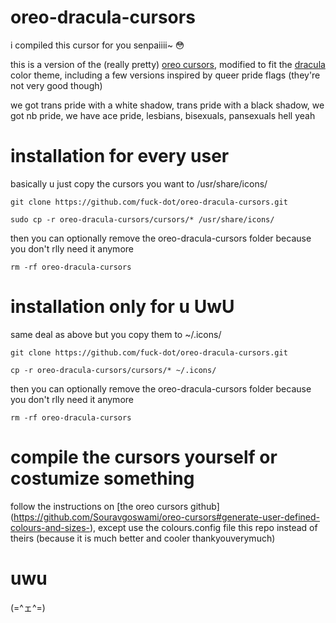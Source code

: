 # oreo-dracula-cursors
i compiled this cursor for you senpaiiii~ 😳

this is a version of the (really pretty) [oreo cursors](https://github.com/Souravgoswami/oreo-cursors#generate-user-defined-colours-and-sizes-), modified to fit the [dracula](https://draculatheme.com/) color theme, including a few versions inspired by queer pride flags (they're not very good though)

we got trans pride with a white shadow, trans pride with a black shadow, we got nb pride, we have ace pride, lesbians, bisexuals, pansexuals hell yeah


# installation for every user
basically u just copy the cursors you want to /usr/share/icons/

```git clone https://github.com/fuck-dot/oreo-dracula-cursors.git```

```sudo cp -r oreo-dracula-cursors/cursors/* /usr/share/icons/ ```

then you can optionally remove the oreo-dracula-cursors folder because you don't rlly need it anymore

```rm -rf oreo-dracula-cursors```


# installation only for u UwU
same deal as above but you copy them to ~/.icons/

```git clone https://github.com/fuck-dot/oreo-dracula-cursors.git```

```cp -r oreo-dracula-cursors/cursors/* ~/.icons/```

then you can optionally remove the oreo-dracula-cursors folder because you don't rlly need it anymore

```rm -rf oreo-dracula-cursors```


# compile the cursors yourself or costumize something
follow the instructions on [the oreo cursors github] (https://github.com/Souravgoswami/oreo-cursors#generate-user-defined-colours-and-sizes-), except use the colours.config file this repo instead of theirs (because it is much better and cooler thankyouverymuch)


# uwu
(=^ェ^=)
